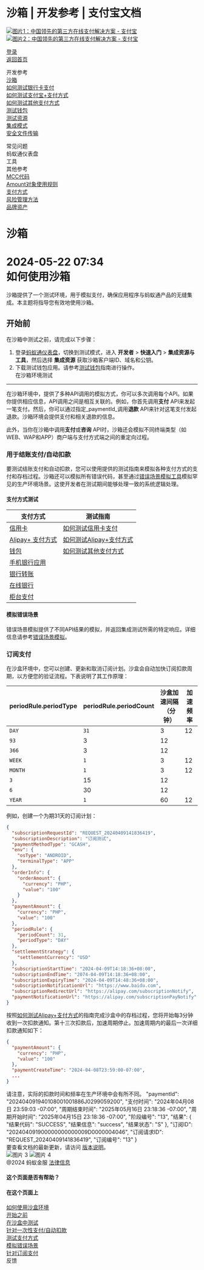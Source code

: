沙箱 | 开发参考 | 支付宝文档
===============

[![图片1：中国领先的第三方在线支付解决方案 - 支付宝](https://ac.alipay.com/storage/2024/3/26/d66c43c0-440d-4c97-9976-f2028a2c8c5e.svg)![图片2：中国领先的第三方在线支付解决方案 - 支付宝](https://ac.alipay.com/storage/2024/3/26/a48bd336-aea0-4f16-bf83-616eacbb4434.svg)](/docs/)

[登录](https://global.alipay.com/ilogin/account_login.htm?goto=https%3A%2F%2Fglobal.alipay.com%2Fdocs%2Fac%2Fref%2Fsandbox)  
[返回首页](../../)

开发参考  
[沙箱](/docs/ac/ref/sandbox)  
[如何测试银行卡支付](/docs/ac/ref/card)  
[如何测试支付宝+支付方式](/docs/ac/ref/wallet)  
[如何测试其他支付方式](/docs/ac/ref/other)  
[测试钱包](/docs/ac/ref/testwallet)  
[测试资源](/docs/ac/ref/test_resource)  
[集成模式](/docs/ac/ref/oy9921)  
[安全文件传输](/docs/ac/ref/xgcpey)  

常见问题  
蚂蚁通仪表盘  
工具  
其他参考  
[MCC代码](/docs/ac/ref/mcccodes)  
[Amount对象使用规则](/docs/ac/ref/cc)  
[支付方式](/docs/ac/ref/payment_method)  
[风险管理方法](/docs/ac/ref/risk_methods)  
[品牌资产](/docs/ac/ref/brandasset)  

沙箱
=======

2024-05-22 07:34  
如何使用沙箱
==================

沙箱提供了一个测试环境，用于模拟支付，确保应用程序与蚂蚁通产品的无缝集成。本主题将指导您有效地使用沙箱。

开始前
----------------

在沙箱中测试之前，请完成以下步骤：

1. 登录[蚂蚁通仪表盘](https://dashboard.alipay.com/global-payments/home)，切换到测试模式，进入 **开发者** > **快速入门** > **集成资源与工具**，然后选择 **集成资源** 获取沙箱客户端ID、域名和公钥。
2. 下载测试钱包应用。请参考[测试钱包](https://global.alipay.com/docs/ac/ref/testwallet)指南进行操作。  
在沙箱环境测试
----------------  
在沙箱环境中，提供了多种API调用的模拟方式，你可以多次调用每个API。如果你提供相应信息，API调用之间是相互关联的。例如，你首先调用**支付** API来发起一笔支付。然后，你可以通过指定_paymentId_调用**退款** API来针对这笔支付发起退款。沙箱环境会提供支付和相关退款的信息。

此外，当你在沙箱中调用**支付**或**咨询** API时，沙箱还会模拟不同终端类型（如WEB、WAP和APP）商户端与支付方式端之间的重定向过程。
### 用于结账支付/自动扣款  
要测试结账支付和自动扣款，您可以使用提供的测试指南来模拟各种支付方式的支付和存档过程。沙箱还可以模拟所有错误代码，甚至通过[错误场景模拟工具](https://global.alipay.com/docs/ac/ref/error_scenario_sim_en)模拟罕见的生产环境场景。这使开发者在测试期间能够处理一致的系统逻辑处理。  
#### 支付方式测试  
| **支付方式** | **测试指南** |
| --- | --- |
| [信用卡](https://global.alipay.com/docs/ac/cashierpay/pay_type#DDFip) | [如何测试信用卡支付](https://global.alipay.com/docs/ac/ref/card) |
| [Alipay+ 支付方式](https://global.alipay.com/docs/ac/cashierpay/pay_type#mt4eB) | [如何测试Alipay+支付方式](https://global.alipay.com/docs/ac/ref/wallet) |
| [钱包](https://global.alipay.com/docs/ac/cashierpay/pay_type#IK789) | [如何测试其他支付方式](https://global.alipay.com/docs/ac/ref/other) |
| [手机银行应用](https://global.alipay.com/docs/ac/cashierpay/pay_type#KSRbI) |
| [银行转账](https://global.alipay.com/docs/ac/cashierpay/pay_type#bR1hN) |
| [在线银行](https://global.alipay.com/docs/ac/cashierpay/pay_type#llC45) |
| [柜台支付](https://global.alipay.com/docs/ac/cashierpay/pay_type#FwduU) |  
#### 模拟错误场景  
错误场景模拟提供了不同API结果的模拟，并返回集成测试所需的特定响应。详细信息请参考[错误场景模拟](https://global.alipay.com/docs/ac/ref/error_scenario_sim_en)。
### 订阅支付
在沙盒环境中，您可以创建、更新和取消订阅计划。沙盒会自动加快订阅扣款周期，以方便您的验证流程。下表说明了其工作原理：

| **periodRule.periodType** | **periodRule.periodCount** | **沙盒加速间隔（分钟）** | **加速频率** |
| --- | --- | --- | --- |
| `DAY` | `31` | 3 | 12 |
| `93` | 3 | 12 |
| `366` | 3 | 12 |
| `WEEK` | `1` | 3 | 12 |
| `MONTH` | `1` | 3 | 12 |
| `3` | 15 | 12 |
| `6` | 30 | 12 |
| `YEAR` | `1` | 60 | 12 |

例如，创建一个为期31天的订阅计划：

```json
{
  "subscriptionRequestId": "REQUEST_20240409141836419",
  "subscriptionDescription": "订阅测试",
  "paymentMethodType": "GCASH",
  "env": {
    "osType": "ANDROID",
    "terminalType": "APP"
  },
  "orderInfo": {
    "orderAmount": {
      "currency": "PHP",
      "value": "100"
    }
  },
  "paymentAmount": {
    "currency": "PHP",
    "value": "100"
  },
  "periodRule": {
    "periodCount": 31,
    "periodType": "DAY"
  },
  "settlementStrategy": {
    "settlementCurrency": "USD"
  },
  "subscriptionStartTime": "2024-04-09T14:18:36+08:00",
  "subscriptionEndTime": "2074-04-09T14:18:36+08:00",
  "subscriptionExpiryTime": "2024-04-09T14:48:36+08:00",
  "subscriptionNotificationUrl": "https://www.baidu.com",
  "subscriptionRedirectUrl": "https://alipay.com/subscriptionNotify",
  "paymentNotificationUrl": "https://alipay.com/subscriptionPayNotify"
}
```

按照[如何测试Alipay+支付方式](https://global.alipay.com/docs/ac/ref/wallet)的指南完成沙盒中的存档过程，您将开始每3分钟收到一次扣款通知。第十三次扣款后，加速周期停止。加速周期内的最后一次详细扣款通知如下：

```json
{
  "paymentAmount": {
    "currency": "PHP",
    "value": "100"
  },
  "paymentCreateTime": "2024-04-08T23:59:00-07:00",
  ...
}
```

请注意，实际的扣款时间和频率在生产环境中会有所不同。
"paymentId": "202404091940108001001886J0299059200",
"支付时间": "2024年04月08日 23:59:03 -07:00",
"周期结束时间": "2025年05月16日 23:18:36 -07:00",
"周期开始时间": "2025年04月15日 23:18:36 -07:00",
"阶段编号": "13",
"结果": {
"结果代码": "SUCCESS",
"结果信息": "success",
"结果状态": "S"
},
"订阅ID": "202404091900000000000009D0000004046",
"订阅请求ID": "REQUEST_20240409141836419",
"订阅编号": "13"
}  
要查看文档的最新更新，请访问 [版本说明](https://global.alipay.com/docs/releasenotes)。  
![图片 3](https://ac.alipay.com/storage/2021/5/20/19b2c126-9442-4f16-8f20-e539b1db482a.png) ![图片 4](https://ac.alipay.com/storage/2021/5/20/e9f3f154-dbf0-455f-89f0-b3d4e0c14481.png)  
@2024 蚂蚁金服 [法律信息](https://global.alipay.com/docs/ac/platform/membership)  
#### 这个页面是否有帮助？  
#### 在这个页面上  
[如何使用沙盒环境](#p9X19 "如何使用沙盒环境")  
[开始之前](#xh0P0 "开始之前")  
[在沙盒中测试](#hgYcM "在沙盒中测试")  
[针对一次性支付/自动扣款](#A3VRp "针对一次性支付/自动扣款")  
[测试支付方式](#IyR8b "测试支付方式")  
[模拟错误场景](#nijOn "模拟错误场景")  
[针对订阅支付](#RcC5W "针对订阅支付")  
反馈
